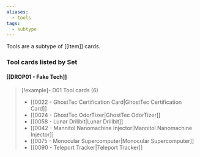 ```yaml
---
aliases:
  - tools
tags:
  - subtype
---
```

Tools are a subtype of [[Item]] cards.



### Tool cards listed by Set

#### [[DROP01 - Fake Tech]]  

> [!example]- D01 Tool cards (6)
>  - [[0022 - GhostTec Certification Card|GhostTec Certification Card]]
>  - [[0024 - GhostTec OdorTizer|GhostTec OdorTizer]]
>  - [[0058 - Lunar Drillbit|Lunar Drillbit]]
>  - [[0042 - Mannitol Nanomachine Injector|Mannitol Nanomachine Injector]]
>  - [[0075 - Monocular Supercomputer|Monocular Supercomputer]]
>  - [[0090 - Teleport Tracker|Teleport Tracker]]

